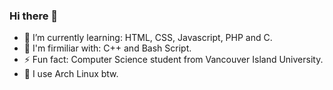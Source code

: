 ### Hi there 👋

- 🌱 I’m currently learning: HTML, CSS, Javascript, PHP and C.
- 📝 I'm firmiliar with: C++ and Bash Script.
- ⚡ Fun fact: Computer Science student from Vancouver Island University.
- 📀 I use Arch Linux btw.

